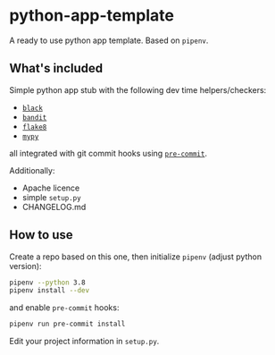 # python-app-template

A ready to use python app template. Based on `pipenv`. 

## What's included

Simple python app stub with the following dev time helpers/checkers:

- [`black`](https://github.com/psf/black)
- [`bandit`](https://pypi.org/project/bandit/)
- [`flake8`](https://flake8.pycqa.org/en/latest/)
- [`mypy`](http://mypy-lang.org/)

all integrated with git commit hooks using [`pre-commit`](https://pre-commit.com/).

Additionally:

- Apache licence
- simple `setup.py`
- CHANGELOG.md

## How to use

Create a repo based on this one, then initialize `pipenv` (adjust python version):

```bash
pipenv --python 3.8
pipenv install --dev
```

and enable `pre-commit` hooks:

```bash
pipenv run pre-commit install
```

Edit your project information in `setup.py`.

